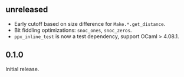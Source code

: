 ## unreleased
- Early cutoff based on size difference for `Make.*.get_distance`.
- Bit fiddling optimizations: `snoc_ones`, `snoc_zeros`.
- `ppx_inline_test` is now a test dependency, support OCaml > 4.08.1.

## 0.1.0

Initial release.

